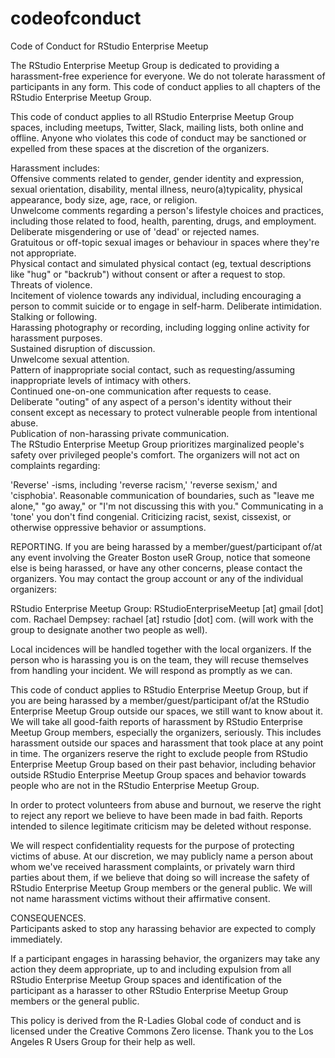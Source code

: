 # codeofconduct
Code of Conduct for RStudio Enterprise Meetup

The RStudio Enterprise Meetup Group is dedicated to providing a harassment-free experience for everyone. We do not tolerate harassment of participants in any form. This code of conduct applies to all chapters of the RStudio Enterprise Meetup Group.

This code of conduct applies to all RStudio Enterprise Meetup Group spaces, including meetups, Twitter, Slack, mailing lists, both online and offline. Anyone who violates this code of conduct may be sanctioned or expelled from these spaces at the discretion of the organizers.

Harassment includes:  
Offensive comments related to gender, gender identity and expression, sexual orientation, disability, mental illness, neuro(a)typicality, physical appearance, body size, age, race, or religion.  
Unwelcome comments regarding a person's lifestyle choices and practices, including those related to food, health, parenting, drugs, and employment.  
Deliberate misgendering or use of 'dead' or rejected names.  
Gratuitous or off-topic sexual images or behaviour in spaces where they're not appropriate.  
Physical contact and simulated physical contact (eg, textual descriptions like "hug" or "backrub") without consent or after a request to stop.  
Threats of violence.  
Incitement of violence towards any individual, including encouraging a person to commit suicide or to engage in self-harm.
Deliberate intimidation.  
Stalking or following.  
Harassing photography or recording, including logging online activity for harassment purposes.  
Sustained disruption of discussion.  
Unwelcome sexual attention.  
Pattern of inappropriate social contact, such as requesting/assuming inappropriate levels of intimacy with others.  
Continued one-on-one communication after requests to cease.  
Deliberate "outing" of any aspect of a person's identity without their consent except as necessary to protect vulnerable people from intentional abuse.  
Publication of non-harassing private communication.  
The RStudio Enterprise Meetup Group prioritizes marginalized people's safety over privileged people's comfort. The organizers will not act on complaints regarding:

'Reverse' -isms, including 'reverse racism,' 'reverse sexism,' and 'cisphobia'. Reasonable communication of boundaries, such as "leave me alone," "go away," or "I'm not discussing this with you." Communicating in a 'tone' you don't find congenial. Criticizing racist, sexist, cissexist, or otherwise oppressive behavior or assumptions.  

REPORTING. 
If you are being harassed by a member/guest/participant of/at any event involving the Greater Boston useR Group, notice that someone else is being harassed, or have any other concerns, please contact the organizers. You may contact the group account or any of the individual organizers:

RStudio Enterprise Meetup Group: RStudioEnterpriseMeetup [at] gmail [dot] com. Rachael Dempsey: rachael [at] rstudio [dot] com. (will work with the group to designate another two people as well).

Local incidences will be handled together with the local organizers. If the person who is harassing you is on the team, they will recuse themselves from handling your incident. We will respond as promptly as we can.

This code of conduct applies to RStudio Enterprise Meetup Group, but if you are being harassed by a member/guest/participant of/at the RStudio Enterprise Meetup Group outside our spaces, we still want to know about it. We will take all good-faith reports of harassment by RStudio Enterprise Meetup Group members, especially the organizers, seriously. This includes harassment outside our spaces and harassment that took place at any point in time. The organizers reserve the right to exclude people from RStudio Enterprise Meetup Group based on their past behavior, including behavior outside RStudio Enterprise Meetup Group spaces and behavior towards people who are not in the RStudio Enterprise Meetup Group.

In order to protect volunteers from abuse and burnout, we reserve the right to reject any report we believe to have been made in bad faith. Reports intended to silence legitimate criticism may be deleted without response.

We will respect confidentiality requests for the purpose of protecting victims of abuse. At our discretion, we may publicly name a person about whom we've received harassment complaints, or privately warn third parties about them, if we believe that doing so will increase the safety of RStudio Enterprise Meetup Group members or the general public. We will not name harassment victims without their affirmative consent.

CONSEQUENCES.    
Participants asked to stop any harassing behavior are expected to comply immediately.

If a participant engages in harassing behavior, the organizers may take any action they deem appropriate, up to and including expulsion from all RStudio Enterprise Meetup Group spaces and identification of the participant as a harasser to other RStudio Enterprise Meetup Group members or the general public.

This policy is derived from the R-Ladies Global code of conduct and is licensed under the Creative Commons Zero license. Thank you to the Los Angeles R Users Group for their help as well.
